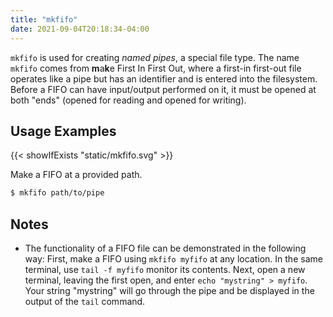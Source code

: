 ```yaml
---
title: "mkfifo"
date: 2021-09-04T20:18:34-04:00
---
```


`mkfifo` is used for creating _named pipes_, a special file type. The name
`mkfifo` comes from **m**a**k**e First In First Out, where a first-in first-out
file operates like a pipe but has an identifier and is entered into the
filesystem. Before a FIFO can have input/output performed on it, it must be
opened at both "ends" (opened for reading and opened for writing).

## Usage Examples

{{< showIfExists "static/mkfifo.svg" >}}

Make a FIFO at a provided path.

```bash
$ mkfifo path/to/pipe
```

## Notes

- The functionality of a FIFO file can be demonstrated in the following way:
  First, make a FIFO using `mkfifo myfifo` at any location. In the same
  terminal, use `tail -f myfifo` monitor its contents. Next, open a new
  terminal, leaving the first open, and enter `echo "mystring" > myfifo`. Your
  string "mystring" will go through the pipe and be displayed in the output of
  the `tail` command.
